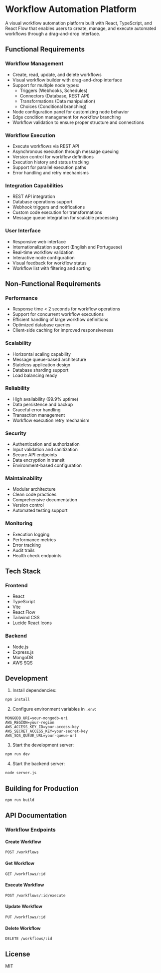 # Workflow Automation Platform

A visual workflow automation platform built with React, TypeScript, and React Flow that enables users to create, manage, and execute automated workflows through a drag-and-drop interface.

## Functional Requirements

### Workflow Management
- Create, read, update, and delete workflows
- Visual workflow builder with drag-and-drop interface
- Support for multiple node types:
  - Triggers (Webhooks, Schedules)
  - Connectors (Database, REST API)
  - Transformations (Data manipulation)
  - Choices (Conditional branching)
- Node configuration panel for customizing node behavior
- Edge condition management for workflow branching
- Workflow validation to ensure proper structure and connections

### Workflow Execution
- Execute workflows via REST API
- Asynchronous execution through message queuing
- Version control for workflow definitions
- Execution history and status tracking
- Support for parallel execution paths
- Error handling and retry mechanisms

### Integration Capabilities
- REST API integration
- Database operations support
- Webhook triggers and notifications
- Custom code execution for transformations
- Message queue integration for scalable processing

### User Interface
- Responsive web interface
- Internationalization support (English and Portuguese)
- Real-time workflow validation
- Interactive node configuration
- Visual feedback for workflow status
- Workflow list with filtering and sorting

## Non-Functional Requirements

### Performance
- Response time < 2 seconds for workflow operations
- Support for concurrent workflow executions
- Efficient handling of large workflow definitions
- Optimized database queries
- Client-side caching for improved responsiveness

### Scalability
- Horizontal scaling capability
- Message queue-based architecture
- Stateless application design
- Database sharding support
- Load balancing ready

### Reliability
- High availability (99.9% uptime)
- Data persistence and backup
- Graceful error handling
- Transaction management
- Workflow execution retry mechanism

### Security
- Authentication and authorization
- Input validation and sanitization
- Secure API endpoints
- Data encryption in transit
- Environment-based configuration

### Maintainability
- Modular architecture
- Clean code practices
- Comprehensive documentation
- Version control
- Automated testing support

### Monitoring
- Execution logging
- Performance metrics
- Error tracking
- Audit trails
- Health check endpoints

## Tech Stack

### Frontend
- React
- TypeScript
- Vite
- React Flow
- Tailwind CSS
- Lucide React Icons

### Backend
- Node.js
- Express.js
- MongoDB
- AWS SQS

## Development

1. Install dependencies:
```bash
npm install
```

2. Configure environment variables in `.env`:
```
MONGODB_URI=your-mongodb-uri
AWS_REGION=your-region
AWS_ACCESS_KEY_ID=your-access-key
AWS_SECRET_ACCESS_KEY=your-secret-key
AWS_SQS_QUEUE_URL=your-queue-url
```

3. Start the development server:
```bash
npm run dev
```

4. Start the backend server:
```bash
node server.js
```

## Building for Production

```bash
npm run build
```

## API Documentation

### Workflow Endpoints

#### Create Workflow
```
POST /workflows
```

#### Get Workflow
```
GET /workflows/:id
```

#### Execute Workflow
```
POST /workflows/:id/execute
```

#### Update Workflow
```
PUT /workflows/:id
```

#### Delete Workflow
```
DELETE /workflows/:id
```

## License

MIT